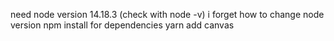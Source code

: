 need node version 14.18.3 (check with node -v)
i forget how to change node version
 npm install for dependencies
 yarn add canvas 

